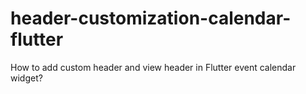 # header-customization-calendar-flutter
How to add custom header and view header in Flutter event calendar widget?
